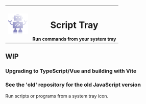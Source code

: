 <table align="center">
<tr>
  <td>
    <img src="https://github.com/AtomicSponge/script-tray/blob/master/public/icon/robot.png"/>
  </td>
  <th>
    <h1>Script Tray</h1>
    Run commands from your system tray
  </th>
</tr>
</table>

## WIP
### Upgrading to TypeScript/Vue and building with Vite
### See the 'old' repository for the old JavaScript version

Run scripts or programs from a system tray icon.
